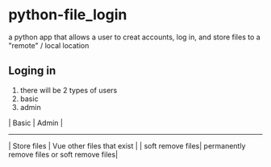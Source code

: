 # python-file_login
a python app that allows a user to creat accounts, log in, and store files to a "remote" / local location

## Loging in
1. there will be 2 types of users 
2. basic
3. admin

| Basic | Admin |
 ------- -------
| Store files | Vue other files that exist |
| soft remove files| permanently remove files or soft remove files|
